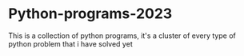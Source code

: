 # Python-programs-2023
This is a collection of python programs, it's a cluster of every type of python problem that i have solved yet

